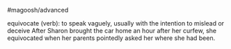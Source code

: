 #magoosh/advanced

equivocate (verb): to speak vaguely, usually with the intention to mislead or deceive 
After Sharon brought the car home an hour after her curfew, she equivocated when her parents 
pointedly asked her where she had been. 

